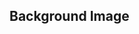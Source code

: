 <html>
<head>
<title> Page title
</title>
  <style>
    body{
     background-image: url('23456.jpg');
}
  </style>
</head>
<body>

<h2>Background Image</h2>
</body>
</html>


